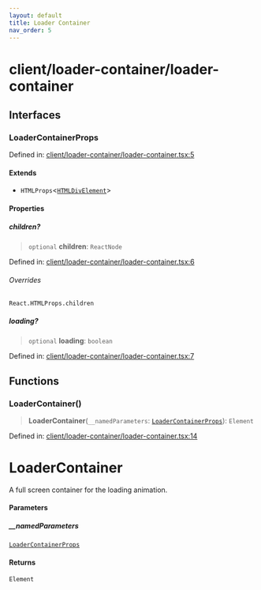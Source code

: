 ```yaml
---
layout: default
title: Loader Container
nav_order: 5
---
```


# client/loader-container/loader-container

## Interfaces

### LoaderContainerProps

Defined in: [client/loader-container/loader-container.tsx:5](https://github.com/react18-tools/turborepo-template/blob/46eeb34782c56f9fef19a99a667b2efe0dca8a15/lib/src/client/loader-container/loader-container.tsx#L5)

#### Extends

- `HTMLProps`\<[`HTMLDivElement`](https://developer.mozilla.org/docs/Web/API/HTMLDivElement)\>

#### Properties

##### children?

> `optional` **children**: `ReactNode`

Defined in: [client/loader-container/loader-container.tsx:6](https://github.com/react18-tools/turborepo-template/blob/46eeb34782c56f9fef19a99a667b2efe0dca8a15/lib/src/client/loader-container/loader-container.tsx#L6)

###### Overrides

`React.HTMLProps.children`

##### loading?

> `optional` **loading**: `boolean`

Defined in: [client/loader-container/loader-container.tsx:7](https://github.com/react18-tools/turborepo-template/blob/46eeb34782c56f9fef19a99a667b2efe0dca8a15/lib/src/client/loader-container/loader-container.tsx#L7)

## Functions

### LoaderContainer()

> **LoaderContainer**(`__namedParameters`: [`LoaderContainerProps`](#loadercontainerprops)): `Element`

Defined in: [client/loader-container/loader-container.tsx:14](https://github.com/react18-tools/turborepo-template/blob/46eeb34782c56f9fef19a99a667b2efe0dca8a15/lib/src/client/loader-container/loader-container.tsx#L14)

# LoaderContainer

A full screen container for the loading animation.

#### Parameters

##### \_\_namedParameters

[`LoaderContainerProps`](#loadercontainerprops)

#### Returns

`Element`
